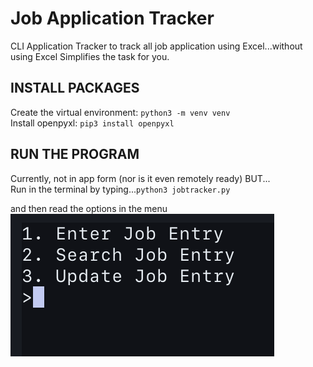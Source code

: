 # Job Application Tracker

CLI Application Tracker to track all job application using Excel...without using Excel
Simplifies the task for you.

## INSTALL PACKAGES
Create the virtual environment: `python3 -m venv venv` <br>
Install openpyxl: `pip3 install openpyxl`

## RUN THE PROGRAM
Currently, not in app form (nor is it even remotely ready) BUT... <br>
Run in the terminal by typing...`python3 jobtracker.py`<br>

and then read the options in the menu
![menu](./menu.png)

